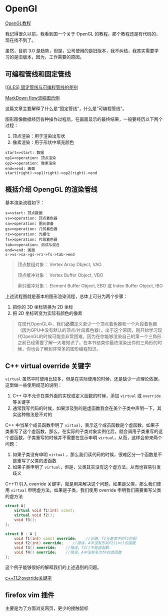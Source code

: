 # OpenGl

[OpenGL教程](http://www.opengl-tutorial.org/)

我记得很久以前，我看到国一个关于 OpenGL 的教程，那个教程还是有代码的，现在找不到了。

虽然，目前 3.0 是趋势，但是，公司使用的是旧版本，我不纠结，我其实需要学习的是旧版本，因为，工作需要的原因。

## 可编程管线和固定管线

[[GLES] 固定管线与可编程管线的差别](https://www.jianshu.com/p/756006001031)

[MarkDown flow流程图示例](https://www.jianshu.com/p/f28c94cf1204)

这篇文章主要解释了什么是“固定管线”，什么是“可编程管线”。

图形图像数据经历各种操作过程后，在画面显示的最终结果，一般要经历以下两个过程：

1. 顶点渲染：用于渲染出形状
2. 像素渲染：用于形状中填充颜色

```flow
start=>start: 数据
op1=>operation: 顶点渲染
op2=>operation: 像素渲染
end=>end: 画面
start(right)->op1(right)->op2(right)->end
```

## 概括介绍 OpengGL 的渲染管线

基本渲染流程如下：

```flow
s=>start: 顶点数据
vs=>operation: 顶点着色器
sa=>operation: 图元装备
gs=>operation: 几何着色器
rz=>operation: 光栅化
fs=>operation: 片段着色器
tab=>operation: 测试与混合
end=>end: 画面
s->vs->sa->gs->rz->fs->tab->end
```

> 顶点数组对象： Vertex Array Object, VAO
>
> 顶点缓冲对象： Vertex Buffer Object, VBO
>
> 索引缓冲对象： Element Buffer Object, EBO 或 Index Buffer Object, IBO

上述流程图就是基本的图形渲染流程，总体上可分为两个步骤：

1. 把你的 3D 坐标转换为 2D 坐标
2. 把 2D 坐标转变为实际有颜色的像素

> 在现代OpenGL中，我们**必须**定义至少一个顶点着色器和一个片段着色器（因为GPU中没有默认的顶点/片段着色器）。出于这个原因，刚开始学习现代OpenGL的时候可能会非常困难，因为在你能够渲染自己的第一个三角形之前已经需要了解一大堆知识了。在本节结束你最终渲染出你的三角形的时候，你也会了解到非常多的图形编程知识。





## C++ virtual override 关键字

`virtual` 虽然平时使用比较多，但是在实际使用的时候，还是缺少一点理论依据，这里做一些使用规范的说明：

1. C++ 中不允许在类外面的实现或定义函数的时候，添加 `virtual` 或 `override` 等关键字
2. 通常我写代码的时候，如果涉及到的是虚函数我会在美个子类中声明一下，其实这种做法是不对的

C++ 中当某个成员函数申明了 `virtual`，表示这个成员函数是个虚函数，如果子类重写了这个虚函数，那么，在实际的子类对象实例化后，就会调用子类重写的这个虚函数，子类重写的时候并不需要在显示申明 `virtual`，从而，这样会带来两个问题：

1. 如果子类没有申明 `virtual` ，那么我们读代码的时候，很难区分一个函数是不是重写了父类的虚函数
2. 如果子类申明了 `virtual`，但是，父类其实没有这个虚方法，从而也容易引发歧义

C++11 引入 override 关键字，就是用来解决这个问题，如果是父类，那么我们使用 `virtual` 申明虚方法，如果是子类，我们使用 override 申明我们需要重写父类的虚方法

```c++
struct A{
    virtual void f1(int) const;
    virtual void f2();
    void f3();
};
 
struct B : A {
    void f1(int) const override;    //正确，f1与基类中的f1匹配
    void f2(int) override;    //错误，A中没有形如f2(int)的函数
    void f3() override;    //错误，f3()不是虚函数
    void f4() override;    //错误，A中没有名为f4的虚函数
};
```

这个例子能够很好的解释我们的上述遇到的问题。

[c++11之override关键字](https://blog.csdn.net/ypshowm/article/details/89231390)



## firefox vim 插件

主要是为了方面浏览网页，更少的接触鼠标











